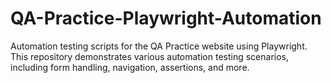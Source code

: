 # QA-Practice-Playwright-Automation
Automation testing scripts for the QA Practice website using Playwright. This repository demonstrates various automation testing scenarios, including form handling, navigation, assertions, and more.
